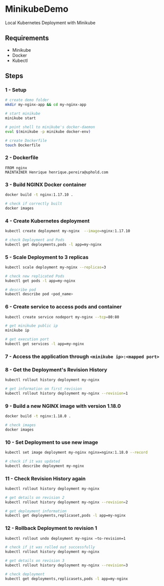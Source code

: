 # MinikubeDemo
Local Kubernetes Deployment with Minikube

## Requirements
- Minikube
- Docker
- Kubectl

## Steps

### 1 - Setup
```bash
# create demo folder
mkdir my-nginx-app && cd my-nginx-app

# start minikube
minikube start

# point shell to minikube's docker-daemon
eval $(minikube -p minikube docker-env)

# create Dockerfile
touch Dockerfile
```

### 2 - Dockerfile
```
FROM nginx
MAINTAINER Henrique henrique.pereira@uphold.com    
```

### 3 - Build NGINX Docker container
```bash
docker build -t nginx:1.17.10 .

# check if correctly built
docker images
```

### 4 - Create Kubernetes deployment
```bash
kubectl create deployment my-nginx  --image=nginx:1.17.10

# check Deployment and Pods
kubectl get deployments,pods -l app=my-nginx
```

### 5 - Scale Deployment to 3 replicas
```bash
kubectl scale deployment my-nginx --replicas=3 

# check new replicated Pods
kubectl get pods -l app=my-nginx

# describe pod
kubectl describe pod <pod_name>
```

### 6 - Create service to access pods and container
```bash
kubectl create service nodeport my-nginx --tcp=80:80

# get minikube public ip
minikube ip

# get execution port
kubectl get services -l app=my-nginx 
```

### 7 - Access the application through `<minikube ip>:<mapped port>`

### 8 - Get the Deployment's Revision History
```bash
kubectl rollout history deployment my-nginx 

# get information on first revision
kubectl rollout history deployment my-nginx --revision=1
```

### 9 - Build a new NGINX image with version 1.18.0
```bash
docker build -t nginx:1.18.0 .

# check images
docker images
```

### 10 - Set Deployment to use new image
```bash
kubectl set image deployment my-nginx nginx=nginx:1.18.0 --record

# check if it was updated
kubectl describe deployment my-nginx
```

### 11 - Check Revision History again
```bash
kubectl rollout history deployment my-nginx 

# get details on revision 2
kubectl rollout history deployment my-nginx --revision=2 

# get deployment information
kubectl get deployments,replicaset,pods -l app=my-nginx
```

### 12 - Rollback Deployment to revision 1
```bash
kubectl rollout undo deployment my-nginx –to-revision=1

# check if it was rolled out successfully
kubectl rollout history deployment my-nginx

# get details on revision 3
kubectl rollout history deployment my-nginx --revision=3

# check deployment
kubectl get deployments,replicasets,pods -l app=my-nginx
```
